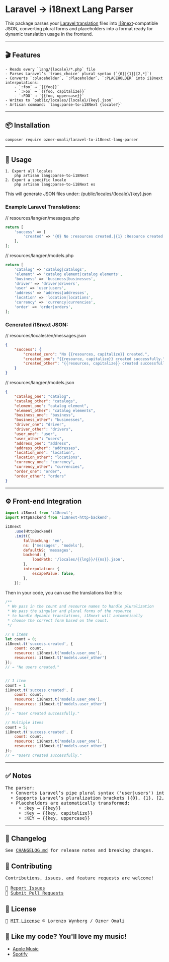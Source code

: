 # Laravel → i18next Lang Parser

This package parses your [Laravel translation](https://laravel.com/docs/12.x/localization) files into [i18next](https://www.i18next.com/)-compatible JSON, converting plural forms and placeholders into a format ready for dynamic translation usage in the frontend.

---

## 🎬 Features
```
- Reads every `lang/{locale}/*.php` file
- Parses Laravel’s `trans_choice` plural syntax (`{0}|{1}|[2,*]`)
- Converts `:placeholder`, `:Placeholder`, `:PLACEHOLDER` into i18next interpolations:
    - `:foo` → `{{foo}}`
    - `:Foo` → `{{foo, capitalize}}`
    - `:FOO` → `{{foo, uppercase}}`
- Writes to `public/locales/{locale}/{key}.json`
- Artisan command: `lang:parse-to-i18Next {locale?}`
```

---

## 📦 Installation

```
composer require ozner-omali/laravel-to-i18next-lang-parser
```
---

## 🔧 Usage
```
1. Export all locales
    php artisan lang:parse-to-i18Next 
2. Export a specific locale
    php artisan lang:parse-to-i18Next es
```

This will generate JSON files under:
/public/locales/{locale}/{key}.json

### Example Laravel Translations:
// resources/lang/en/messages.php
```php
return [
    'success' => [
        'created' => '{0} No :resources created.|{1} :Resource created successfully.|[2,*] :Resources created successfully.'
    ],
];
```
// resources/lang/en/models.php
```php
return [
    'catalog' => 'catalog|catalogs',
    'element' => 'catalog element|catalog elements',
    'business' => 'business|businesses',
    'driver' => 'driver|drivers',
    'user' => 'user|users',
    'address' => 'address|addresses',
    'location' => 'location|locations',
    'currency' => 'currency|currencies',
    'order' => 'order|orders',
];
```
### Generated i18next JSON:
// resources/locales/en/messages.json
```json
{
    "success": {
        "created_zero": "No {{resources, capitalize}} created.",
        "created_one": "{{resource, capitalize}} created successfully.",
        "created_other": "{{resources, capitalize}} created successfully."
    }
}
```
// resources/lang/en/models.json
```json
{
    "catalog_one": "catalog",
    "catalog_other": "catalogs",
    "element_one": "catalog element",
    "element_other": "catalog elements",
    "business_one": "business",
    "business_other": "businesses",
    "driver_one": "driver",
    "driver_other": "drivers",
    "user_one": "user",
    "user_other": "users",
    "address_one": "address",
    "address_other": "addresses",
    "location_one": "location",
    "location_other": "locations",
    "currency_one": "currency",
    "currency_other": "currencies",
    "order_one": "order",
    "order_other": "orders"
}
```

---

## ⚙️ Front-end Integration
```javascript 
import i18next from 'i18next';
import HttpBackend from 'i18next-http-backend';

i18next
    .use(HttpBackend)
    .init({
        fallbackLng: 'en',
        ns: ['messages', 'models'],
        defaultNS: 'messages',
        backend: {
            loadPath: '/locales/{{lng}}/{{ns}}.json',
        },
        interpolation: {
            escapeValue: false,
        },
    });
```
Then in your code, you can use the translations like this:
```javascript
/** 
 * We pass in the count and resource names to handle pluralization
 * We pass the singular and plural forms of the resource
 * to handle dynamic translations, i18next will automatically 
 * choose the correct form based on the count.
 */

// 0 items
let count = 0;
i18next.t('success.created', {
    count: count,
    resource: i18next.t('models.user_one'),
    resources: i18next.t('models.user_other')
});
// → "No users created."


// 1 item
count = 1
i18next.t('success.created', {
    count: count,
    resource: i18next.t('models.user_one'),
    resources: i18next.t('models.user_other')
});
// → "User created successfully."

// Multiple items
count = 5;
i18next.t('success.created', {
    count: count,
    resource: i18next.t('models.user_one'),
    resources: i18next.t('models.user_other')
});
// → "Users created successfully."
```
---

## ✅ Notes
<pre>
The parser:
  • Converts Laravel’s pipe plural syntax ('user|users') into _one and _other keys.
  • Supports Laravel’s pluralization brackets ({0}, {1}, [2,*]) and converts them to *_zero, *_one, *_other.
  • Placeholders are automatically transformed:
     • :key → {{key}}
     • :Key → {{key, capitalize}}
     • :KEY → {{key, uppercase}}
</pre>

---

## 📖 Changelog
<pre>
See <a href="https://github.com/LorenzoWynberg/laravel-to-i18next-lang-parser/blob/main/CHANGELOG.md" target="_blank">CHANGELOG.md</a> for release notes and breaking changes.
</pre>

## 🤝 Contributing
<pre>
Contributions, issues, and feature requests are welcome!

🔗 <a href="https://github.com/LorenzoWynberg/laravel-to-i18next-lang-parser/issues" target="_blank">Report Issues</a>
🔗 <a href="https://github.com/LorenzoWynberg/laravel-to-i18next-lang-parser/pulls" target="_blank">Submit Pull Requests</a>
</pre>

## 🔑 License
<pre>
🔑 <a href="https://raw.githubusercontent.com/LorenzoWynberg/laravel-to-i18next-lang-parser/main/LICENSE.md" target="_blank">MIT License</a> © Lorenzo Wynberg / Ozner Omali
</pre>

## 🎵 Like my code? You'll love my music!

- [Apple Music](https://music.apple.com/us/album/the-kitty-cat-crew/1796753922)
- [Spotify](https://open.spotify.com/album/0uTRS5Z5Qebgi7BavwGlpm)

